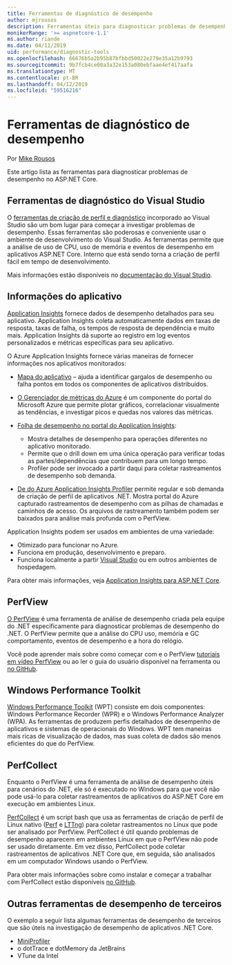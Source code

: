```yaml
---
title: Ferramentas de diagnóstico de desempenho
author: mjrousos
description: Ferramentas úteis para diagnosticar problemas de desempenho em aplicativos ASP.NET Core.
monikerRange: '>= aspnetcore-1.1'
ms.author: riande
ms.date: 04/11/2019
uid: performance/diagnostic-tools
ms.openlocfilehash: 66676b5a2b95b87bfbbd50022e279e35a12b9793
ms.sourcegitcommit: 9b7fcb4ce00a3a32e153a080ebfaae4ef417aafa
ms.translationtype: MT
ms.contentlocale: pt-BR
ms.lasthandoff: 04/12/2019
ms.locfileid: "59516216"
---
```

# <a name="performance-diagnostic-tools"></a>Ferramentas de diagnóstico de desempenho

Por [Mike Rousos](https://github.com/mjrousos)

Este artigo lista as ferramentas para diagnosticar problemas de desempenho no ASP.NET Core.

## <a name="visual-studio-diagnostic-tools"></a>Ferramentas de diagnóstico do Visual Studio

O [ferramentas de criação de perfil e diagnóstico](/visualstudio/profiling) incorporado ao Visual Studio são um bom lugar para começar a investigar problemas de desempenho. Essas ferramentas são poderosas e conveniente usar o ambiente de desenvolvimento do Visual Studio. As ferramentas permite que a análise de uso de CPU, uso de memória e eventos de desempenho em aplicativos ASP.NET Core. Interno que está sendo torna a criação de perfil fácil em tempo de desenvolvimento.

Mais informações estão disponíveis no [documentação do Visual Studio](/visualstudio/profiling/profiling-overview).

## <a name="application-insights"></a>Informações do aplicativo

[Application Insights](/azure/application-insights/app-insights-overview) fornece dados de desempenho detalhados para seu aplicativo. Application Insights coleta automaticamente dados em taxas de resposta, taxas de falha, os tempos de resposta de dependência e muito mais. Application Insights dá suporte ao registro em log eventos personalizados e métricas específicas para seu aplicativo.

O Azure Application Insights fornece várias maneiras de fornecer informações nos aplicativos monitorados:

- [Mapa do aplicativo](/azure/application-insights/app-insights-app-map) – ajuda a identificar gargalos de desempenho ou falha pontos em todos os componentes de aplicativos distribuídos.
- [O Gerenciador de métricas do Azure](/azure/azure-monitor/platform/metrics-getting-started) é um componente do portal do Microsoft Azure que permite plotar gráficos, correlacionar visualmente as tendências, e investigar picos e quedas nos valores das métricas.
- [Folha de desempenho no portal do Application Insights](/azure/application-insights/app-insights-tutorial-performance):

  - Mostra detalhes de desempenho para operações diferentes no aplicativo monitorado.
  - Permite que o drill down em uma única operação para verificar todas as partes/dependências que contribuem para um longo tempo.
  - Profiler pode ser invocado a partir daqui para coletar rastreamentos de desempenho sob demanda.

- [De do Azure Application Insights Profiler](/azure/azure-monitor/app/profiler) permite regular e sob demanda de criação de perfil de aplicativos .NET.  Mostra portal do Azure capturado rastreamentos de desempenho com as pilhas de chamadas e caminhos de acesso. Os arquivos de rastreamento também podem ser baixados para análise mais profunda com o PerfView.

Application Insights podem ser usados em ambientes de uma variedade:

- Otimizado para funcionar no Azure.
- Funciona em produção, desenvolvimento e preparo.
- Funciona localmente a partir [Visual Studio](/azure/application-insights/app-insights-visual-studio) ou em outros ambientes de hospedagem.

Para obter mais informações, veja [Application Insights para ASP.NET Core](/azure/application-insights/app-insights-asp-net-core).

## <a name="perfview"></a>PerfView

[O PerfView](https://github.com/Microsoft/perfview) é uma ferramenta de análise de desempenho criada pela equipe do .NET especificamente para diagnosticar problemas de desempenho do .NET. O PerfView permite que a análise do CPU uso, memória e GC comportamento, eventos de desempenho e a hora do relógio.

Você pode aprender mais sobre como começar com e o PerfView [tutoriais em vídeo PerfView](http://channel9.msdn.com/Series/PerfView-Tutorial) ou ao ler o guia do usuário disponível na ferramenta ou [no GitHub](https://github.com/Microsoft/perfview).

## <a name="windows-performance-toolkit"></a>Windows Performance Toolkit

[Windows Performance Toolkit](/windows-hardware/test/wpt/) (WPT) consiste em dois componentes: Windows Performance Recorder (WPR) e o Windows Performance Analyzer (WPA). As ferramentas de produzem perfis detalhados de desempenho de aplicativos e sistemas de operacionais do Windows. WPT tem maneiras mais ricas de visualização de dados, mas suas coleta de dados são menos eficientes do que do PerfView.

## <a name="perfcollect"></a>PerfCollect

Enquanto o PerfView é uma ferramenta de análise de desempenho úteis para cenários do .NET, ele só é executado no Windows para que você não pode usá-lo para coletar rastreamentos de aplicativos do ASP.NET Core em execução em ambientes Linux.

[PerfCollect](https://github.com/dotnet/coreclr/blob/master/Documentation/project-docs/linux-performance-tracing.md) é um script bash que usa as ferramentas de criação de perfil de Linux nativo ([Perf](https://perf.wiki.kernel.org/index.php/Main_Page) e [LTTng](https://lttng.org/)) para coletar rastreamentos no Linux que pode ser analisado por PerfView. PerfCollect é útil quando problemas de desempenho aparecem em ambientes Linux em que o PerfView não pode ser usado diretamente. Em vez disso, PerfCollect pode coletar rastreamentos de aplicativos .NET Core que, em seguida, são analisados em um computador Windows usando o PerfView.

Para obter mais informações sobre como instalar e começar a trabalhar com PerfCollect estão disponíveis [no GitHub](https://github.com/dotnet/coreclr/blob/master/Documentation/project-docs/linux-performance-tracing.md).

## <a name="other-third-party-performance-tools"></a>Outras ferramentas de desempenho de terceiros

O exemplo a seguir lista algumas ferramentas de desempenho de terceiros que são úteis na investigação de desempenho de aplicativos .NET Core.

- [MiniProfiler](https://miniprofiler.com/)
- o dotTrace e dotMemory da JetBrains
- VTune da Intel
